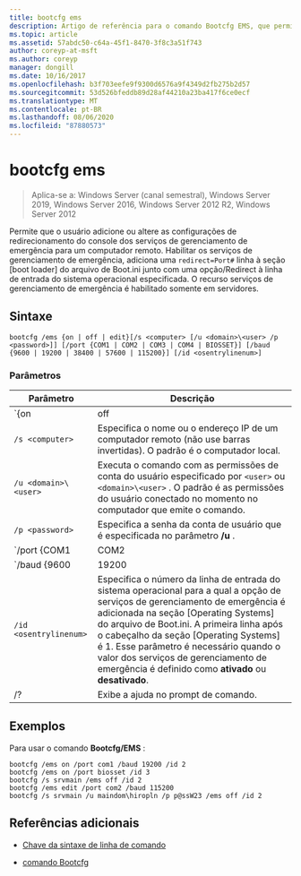 ```yaml
---
title: bootcfg ems
description: Artigo de referência para o comando Bootcfg EMS, que permite ao usuário adicionar ou alterar as configurações de redirecionamento do console dos serviços de gerenciamento de emergência para um computador remoto.
ms.topic: article
ms.assetid: 57abdc50-c64a-45f1-8470-3f8c3a51f743
author: coreyp-at-msft
ms.author: coreyp
manager: dongill
ms.date: 10/16/2017
ms.openlocfilehash: b3f703eefe9f9300d6576a9f4349d2fb275b2d57
ms.sourcegitcommit: 53d526bfeddb89d28af44210a23ba417f6ce0ecf
ms.translationtype: MT
ms.contentlocale: pt-BR
ms.lasthandoff: 08/06/2020
ms.locfileid: "87880573"
---
```

# <a name="bootcfg-ems"></a>bootcfg ems

> Aplica-se a: Windows Server (canal semestral), Windows Server 2019, Windows Server 2016, Windows Server 2012 R2, Windows Server 2012

Permite que o usuário adicione ou altere as configurações de redirecionamento do console dos serviços de gerenciamento de emergência para um computador remoto. Habilitar os serviços de gerenciamento de emergência, adiciona uma `redirect=Port#` linha à seção [boot loader] do arquivo de Boot.ini junto com uma opção/Redirect à linha de entrada do sistema operacional especificada. O recurso serviços de gerenciamento de emergência é habilitado somente em servidores.

## <a name="syntax"></a>Sintaxe

```
bootcfg /ems {on | off | edit}[/s <computer> [/u <domain>\<user> /p <password>]] [/port {COM1 | COM2 | COM3 | COM4 | BIOSSET}] [/baud {9600 | 19200 | 38400 | 57600 | 115200}] [/id <osentrylinenum>]
```

### <a name="parameters"></a>Parâmetros

| Parâmetro | Descrição |
| --------- | ----------- |
| `{on | off | edit}` | Especifica o valor para redirecionamento de serviços de gerenciamento de emergência, incluindo:<ul><li>**no.** Habilita a saída remota para o especificado `<osentrylinenum>` . Também adiciona uma opção/redirect ao especificado <osentrylinenum> e uma `redirect=com<X>` configuração à seção [boot loader]. O valor de `com<X>` é definido pelo parâmetro **/Port** .</li><li>**desconto.** Desabilita a saída para um computador remoto. Também remove a opção/Redirect para o especificado <osentrylinenum> e a `redirect=com<X>` configuração da seção [boot loader].</li><li>**editar.** Permite alterações nas configurações de porta alterando a `redirect=com<X>` configuração na seção [carregador de inicialização]. O valor de `com<X>` é definido pelo parâmetro **/Port** .</li></ul> |
| `/s <computer>` | Especifica o nome ou o endereço IP de um computador remoto (não use barras invertidas). O padrão é o computador local. |
| `/u <domain>\<user>`  | Executa o comando com as permissões de conta do usuário especificado por `<user>` ou `<domain>\<user>` . O padrão é as permissões do usuário conectado no momento no computador que emite o comando. |
| `/p <password>` | Especifica a senha da conta de usuário que é especificada no parâmetro **/u** . |
| `/port {COM1 | COM2 | COM3 | COM4 | BIOSSET}` |  Especifica a porta COM a ser usada para redirecionamento. O parâmetro BIOSset direciona os serviços de gerenciamento de emergência para obter as configurações do BIOS para determinar qual porta deve ser usada para redirecionamento. Não use esse parâmetro se a saída administrada remotamente estiver desabilitada. |
| `/baud {9600 | 19200 | 38400 | 57600 | 115200}` | Especifica a taxa de transmissão a ser usada para redirecionamento. Não use esse parâmetro se a saída administrada remotamente estiver desabilitada. |
| `/id <osentrylinenum>` | Especifica o número da linha de entrada do sistema operacional para a qual a opção de serviços de gerenciamento de emergência é adicionada na seção [Operating Systems] do arquivo de Boot.ini. A primeira linha após o cabeçalho da seção [Operating Systems] é 1. Esse parâmetro é necessário quando o valor dos serviços de gerenciamento de emergência é definido como **ativado** ou **desativado**. |
| /? | Exibe a ajuda no prompt de comando. |

## <a name="examples"></a>Exemplos

Para usar o comando **Bootcfg/EMS** :

```
bootcfg /ems on /port com1 /baud 19200 /id 2
bootcfg /ems on /port biosset /id 3
bootcfg /s srvmain /ems off /id 2
bootcfg /ems edit /port com2 /baud 115200
bootcfg /s srvmain /u maindom\hiropln /p p@ssW23 /ems off /id 2
```

## <a name="additional-references"></a>Referências adicionais

- [Chave da sintaxe de linha de comando](command-line-syntax-key.md)

- [comando Bootcfg](bootcfg.md)

